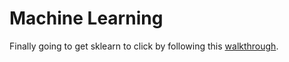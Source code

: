 # Machine Learning
Finally going to get sklearn to click by following this [walkthrough](https://machinelearningmastery.com/machine-learning-in-python-step-by-step/).
